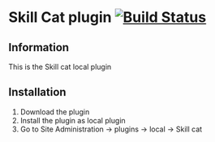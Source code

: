 Skill Cat plugin [![Build Status](https://www.travis-ci.com/harregoces/moodle-local_skillcat.svg?token=YD8rAAf8Bp2UGgxnXfDy&branch=master)](https://www.travis-ci.com/harregoces/moodle-local_skillcat)
==================

Information
-----------

This is the Skill cat local plugin


Installation
-----------
1. Download the plugin
2. Install the plugin as local plugin
3. Go to Site Administration -> plugins -> local -> Skill cat